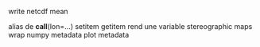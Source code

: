 write netcdf
mean

alias de __call__(lon=...)
setitem
getitem rend une variable
stereographic maps 
wrap numpy
metadata
plot metadata
